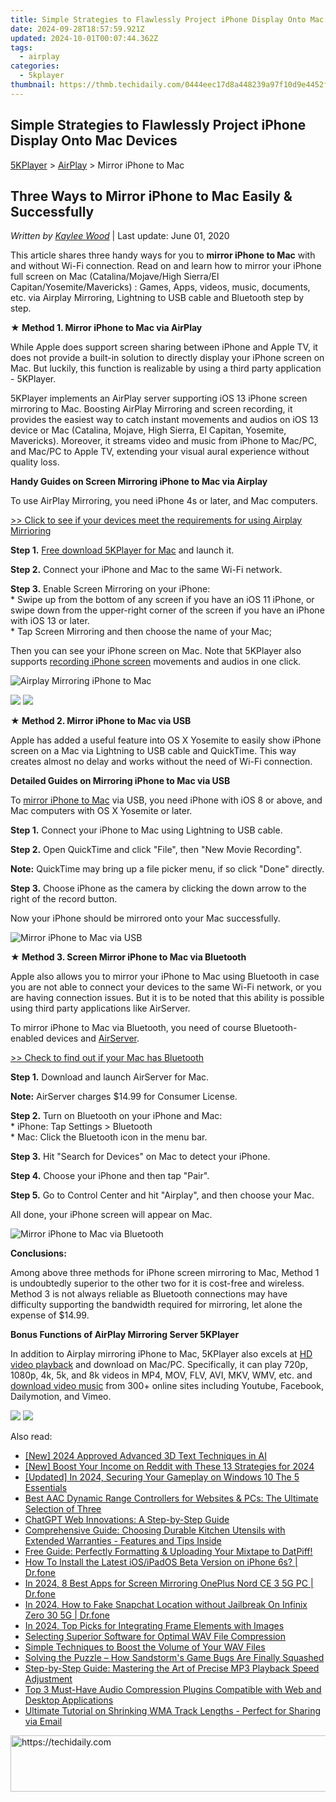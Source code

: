 ```yaml
---
title: Simple Strategies to Flawlessly Project iPhone Display Onto Mac Devices
date: 2024-09-28T18:57:59.921Z
updated: 2024-10-01T00:07:44.362Z
tags:
  - airplay
categories:
  - 5kplayer
thumbnail: https://thmb.techidaily.com/0444eec17d8a448239a97f10d9e4452f293a188f566a19e1bcefd1ff9d258319.jpg
---
```


## Simple Strategies to Flawlessly Project iPhone Display Onto Mac Devices

[5KPlayer](https://tools.techidaily.com/5kplayer/products/) \> [AirPlay](https://tools.techidaily.com/5kplayer/airplay/) \> Mirror iPhone to Mac

## Three Ways to Mirror iPhone to Mac Easily & Successfully

 _Written by [Kaylee Wood](https://www.quora.com/profile/Amanda-Hu-21)_ | Last update: June 01, 2020

This article shares three handy ways for you to **mirror iPhone to Mac** with and without Wi-Fi connection. Read on and learn how to mirror your iPhone full screen on Mac (Catalina/Mojave/High Sierra/El Capitan/Yosemite/Mavericks) : Games, Apps, videos, music, documents, etc. via Airplay Mirroring, Lightning to USB cable and Bluetooth step by step. 

 **★ Method 1\. Mirror iPhone to Mac via AirPlay** 

While Apple does support screen sharing between iPhone and Apple TV, it does not provide a built-in solution to directly display your iPhone screen on Mac. But luckily, this function is realizable by using a third party application - 5KPlayer.

5KPlayer implements an AirPlay server supporting iOS 13 iPhone screen mirroring to Mac. Boosting AirPlay Mirroring and screen recording, it provides the easiest way to catch instant movements and audios on iOS 13 device or Mac (Catalina, Mojave, High Sierra, El Capitan, Yosemite, Mavericks). Moreover, it streams video and music from iPhone to Mac/PC, and Mac/PC to Apple TV, extending your visual aural experience without quality loss.

**Handy Guides on Screen Mirroring iPhone to Mac via Airplay** 

To use AirPlay Mirroring, you need iPhone 4s or later, and Mac computers.

[\>> Click to see if your devices meet the requirements for using Airplay Mirrioring](https://support.apple.com/en-us/HT201343) 

**Step 1.** [Free download 5KPlayer for Mac](https://tools.techidaily.com/5kplayer/products/) and launch it.

**Step 2.** Connect your iPhone and Mac to the same Wi-Fi network.

**Step 3.** Enable Screen Mirroring on your iPhone:  
 \* Swipe up from the bottom of any screen if you have an iOS 11 iPhone, or swipe down from the upper-right corner of the screen if you have an iPhone with iOS 13 or later.   
 \* Tap Screen Mirroring and then choose the name of your Mac;

Then you can see your iPhone screen on Mac. Note that 5KPlayer also supports [recording iPhone screen](https://tools.techidaily.com/5kplayer/airplay/) movements and audios in one click. 

![Airplay Mirroring iPhone to Mac](https://www.5kplayer.com/airplay/img/mirror-iphone-to-mac-0121.jpg) 

[![](https://www.5kplayer.com/airplay/../button/freedownbackmac.png)](https://tools.techidaily.com/5kplayer/products/) [![](https://www.5kplayer.com/airplay/../button/freedownwhitewin.png)](https://tools.techidaily.com/5kplayer/products/) 

**★ Method 2\. Mirror iPhone to Mac via USB**

Apple has added a useful feature into OS X Yosemite to easily show iPhone screen on a Mac via Lightning to USB cable and QuickTime. This way creates almost no delay and works without the need of Wi-Fi connection.

**Detailed Guides on Mirroring iPhone to Mac via USB**

To [mirror iPhone to Mac](https://tools.techidaily.com/5kplayer/airplay/) via USB, you need iPhone with iOS 8 or above, and Mac computers with OS X Yosemite or later. 

**Step 1.** Connect your iPhone to Mac using Lightning to USB cable.

**Step 2.** Open QuickTime and click "File", then "New Movie Recording".

**Note:** QuickTime may bring up a file picker menu, if so click "Done" directly.

**Step 3.** Choose iPhone as the camera by clicking the down arrow to the right of the record button.

Now your iPhone should be mirrored onto your Mac successfully.

![Mirror iPhone to Mac via USB](https://www.5kplayer.com/airplay/img/mirror-iphone-to-mac-via-usb.jpg) 

**★ Method 3\. Screen Mirror iPhone to Mac via Bluetooth** 

Apple also allows you to mirror your iPhone to Mac using Bluetooth in case you are not able to connect your devices to the same Wi-Fi network, or you are having connection issues. But it is to be noted that this ability is possible using third party applications like AirServer.

To mirror iPhone to Mac via Bluetooth, you need of course Bluetooth-enabled devices and [AirServer](http://www.airserver.com/Download).  
  
[\>> Check to find out if your Mac has Bluetooth](https://support.apple.com/en-us/HT201171) 

**Step 1.** Download and launch AirServer for Mac.

**Note:** AirServer charges $14.99 for Consumer License.

**Step 2.** Turn on Bluetooth on your iPhone and Mac:  
 \* iPhone: Tap Settings > Bluetooth  
 \* Mac: Click the Bluetooth icon in the menu bar.

**Step 3.** Hit "Search for Devices" on Mac to detect your iPhone.

**Step 4.** Choose your iPhone and then tap "Pair".

**Step 5.** Go to Control Center and hit "Airplay", and then choose your Mac.

All done, your iPhone screen will appear on Mac. 

![Mirror iPhone to Mac via Bluetooth](https://www.5kplayer.com/airplay/img/bluetooth-pairing-iphone-mac-0121.jpg) 

**Conclusions:**

Among above three methods for iPhone screen mirroring to Mac, Method 1 is undoubtedly superior to the other two for it is cost-free and wireless. Method 3 is not always reliable as Bluetooth connections may have difficulty supporting the bandwidth required for mirroring, let alone the expense of $14.99.

**Bonus Functions of AirPlay Mirroring Server 5KPlayer**

In addition to Airplay mirroring iPhone to Mac, 5KPlayer also excels at [HD video playback](https://tools.techidaily.com/5kplayer/video-music-player/) and download on Mac/PC. Specifically, it can play 720p, 1080p, 4k, 5k, and 8k videos in MP4, MOV, FLV, AVI, MKV, WMV, etc. and [download video music](https://tools.techidaily.com/5kplayer/youtube-download/) from 300+ online sites including Youtube, Facebook, Dailymotion, and Vimeo.

[![](https://www.5kplayer.com/airplay/../button/freedownbackmac.png)](https://tools.techidaily.com/5kplayer/products/) [![](https://www.5kplayer.com/airplay/../button/freedownwhitewin.png)](https://tools.techidaily.com/5kplayer/products/)

<ins class="adsbygoogle"
     style="display:block"
     data-ad-format="autorelaxed"
     data-ad-client="ca-pub-7571918770474297"
     data-ad-slot="1223367746"></ins>

<ins class="adsbygoogle"
     style="display:block"
     data-ad-client="ca-pub-7571918770474297"
     data-ad-slot="8358498916"
     data-ad-format="auto"
     data-full-width-responsive="true"></ins>

<span class="atpl-alsoreadstyle">Also read:</span>
<div><ul>
<li><a href="https://vp-tips.techidaily.com/new-2024-approved-advanced-3d-text-techniques-in-ai/"><u>[New] 2024 Approved Advanced 3D Text Techniques in AI</u></a></li>
<li><a href="https://vp-tips.techidaily.com/new-boost-your-income-on-reddit-with-these-13-strategies-for-2024/"><u>[New] Boost Your Income on Reddit with These 13 Strategies for 2024</u></a></li>
<li><a href="https://screen-capture.techidaily.com/updated-in-2024-securing-your-gameplay-on-windows-10-the-5-essentials/"><u>[Updated] In 2024, Securing Your Gameplay on Windows 10 The 5 Essentials</u></a></li>
<li><a href="https://media-tips.techidaily.com/best-aac-dynamic-range-controllers-for-websites-and-pcs-the-ultimate-selection-of-three/"><u>Best AAC Dynamic Range Controllers for Websites & PCs: The Ultimate Selection of Three</u></a></li>
<li><a href="https://tech-haven.techidaily.com/chatgpt-web-innovations-a-step-by-step-guide/"><u>ChatGPT Web Innovations: A Step-by-Step Guide</u></a></li>
<li><a href="https://media-tips.techidaily.com/1723620199406-comprehensive-guide-choosing-durable-kitchen-utensils-with-extended-warranties-features-and-tips-inside/"><u>Comprehensive Guide: Choosing Durable Kitchen Utensils with Extended Warranties - Features and Tips Inside</u></a></li>
<li><a href="https://media-tips.techidaily.com/1723620199973-free-guide-perfectly-formatting-and-uploading-your-mixtape-to-datpiff/"><u>Free Guide: Perfectly Formatting & Uploading Your Mixtape to DatPiff!</u></a></li>
<li><a href="https://blog-min.techidaily.com/how-to-install-the-latest-iosipados-beta-version-on-iphone-6s-drfone-by-drfone-ios-system-repair-ios-system-repair/"><u>How To Install the Latest iOS/iPadOS Beta Version on iPhone 6s? | Dr.fone</u></a></li>
<li><a href="https://screen-mirror.techidaily.com/in-2024-8-best-apps-for-screen-mirroring-oneplus-nord-ce-3-5g-pc-drfone-by-drfone-android/"><u>In 2024, 8 Best Apps for Screen Mirroring OnePlus Nord CE 3 5G PC | Dr.fone</u></a></li>
<li><a href="https://fix-guide.techidaily.com/in-2024-how-to-fake-snapchat-location-without-jailbreak-on-infinix-zero-30-5g-drfone-by-drfone-virtual-android/"><u>In 2024, How to Fake Snapchat Location without Jailbreak On Infinix Zero 30 5G | Dr.fone</u></a></li>
<li><a href="https://some-skills.techidaily.com/in-2024-top-picks-for-integrating-frame-elements-with-images/"><u>In 2024, Top Picks for Integrating Frame Elements with Images</u></a></li>
<li><a href="https://media-tips.techidaily.com/selecting-superior-software-for-optimal-wav-file-compression/"><u>Selecting Superior Software for Optimal WAV File Compression</u></a></li>
<li><a href="https://media-tips.techidaily.com/simple-techniques-to-boost-the-volume-of-your-wav-files/"><u>Simple Techniques to Boost the Volume of Your WAV Files</u></a></li>
<li><a href="https://win-answers.techidaily.com/solving-the-puzzle-how-sandstorms-game-bugs-are-finally-squashed/"><u>Solving the Puzzle – How Sandstorm's Game Bugs Are Finally Squashed</u></a></li>
<li><a href="https://media-tips.techidaily.com/step-by-step-guide-mastering-the-art-of-precise-mp3-playback-speed-adjustment/"><u>Step-by-Step Guide: Mastering the Art of Precise MP3 Playback Speed Adjustment</u></a></li>
<li><a href="https://media-tips.techidaily.com/top-3-must-have-audio-compression-plugins-compatible-with-web-and-desktop-applications/"><u>Top 3 Must-Have Audio Compression Plugins Compatible with Web and Desktop Applications</u></a></li>
<li><a href="https://media-tips.techidaily.com/ultimate-tutorial-on-shrinking-wma-track-lengths-perfect-for-sharing-via-email/"><u>Ultimate Tutorial on Shrinking WMA Track Lengths - Perfect for Sharing via Email</u></a></li>
</ul></div>

<!-- affiliate ads begin -->
<a href="https://appsumo.8odi.net/c/5597632/2144281/7443" target="_top" id="2144281">
  <img src="//a.impactradius-go.com/display-ad/7443-2144281" border="0" alt="https://techidaily.com" width="728" height="90"/>
</a>
<img height="0" width="0" src="https://appsumo.8odi.net/i/5597632/2144281/7443" style="position:absolute;visibility:hidden;" border="0" />
<!-- affiliate ads end -->

